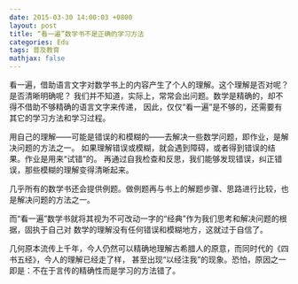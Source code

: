 ```yaml
---
date: 2015-03-30 14:00:03 +0800
layout: post
title: “看一遍”数学书不是正确的学习方法
categories: Edu
tags: 普及教育
mathjax: false
---
```


看一遍，借助语言文字对数学书上的内容产生了个人的理解。这个理解是否对呢？是否清晰明确呢？
我们并不知道，实际上，常常会出问题。数学是精确的，却不得不借助不够精确的语言文字来传递，
因此，仅仅“看一遍”是不够的，还需要有其它的学习方法和学习过程。

用自己的理解——可能是错误的和模糊的——去解决一些数学问题，即作业，是解决问题的方法之一。
如果理解错误或模糊，就会遇到障碍，或者得到错误的结果。作业是用来“试错”的。
再通过自我检查和反思，我们能够发现错误，纠正错误，那些模糊的理解变得清晰起来。

几乎所有的数学书还会提供例题。做例题再与书上的解题步骤、思路进行比较，也是解决问题的方法之一。

而“看一遍”数学书就将其视为不可改动一字的“经典”作为我们思考和解决问题的根据，固执于自己对
数学的理解没有任何错误和模糊地方，这就过于自信了。

几何原本流传上千年，今人仍然可以精确地理解古希腊人的原意，而同时代的《四书五经》，今人的理解已经走了样，
甚至出现“以经注我”的现象。恐怕，原因之一即是：不在于言传的精确性而是学习的方法错了。

